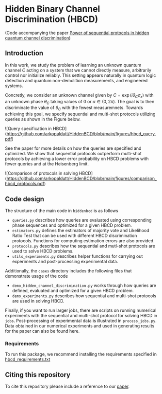 # Hidden Binary Channel Discrimination (HBCD)

(Code accompanying the paper [Power of sequential protocols in hidden quantum channel discrimination](https://arxiv.org/abs/2304.02053))
## Introduction

In this work, we study the problem of learning an unknown quantum channel $C$ acting on a system that we cannot directly measure, arbitrarily control nor initialize reliably. This setting appears naturally in quantum logic detection and quantum non-demolition measurements, and engineered systems.

Concretly, we consider an unknown channel given by $C = \exp(i \theta_C \sigma_x)$ with an unknown phase $\theta_C$ taking values of $0$ or $\alpha \in (0,2\pi)$. The goal is to then discriminate the value of $\theta_C$ with the fewest measuremnets. Towards achieving this goal, we specify sequential and multi-shot protocols utilizing queries as shown in the Figure below. 

![Query specification in HBCD] (https://github.com/arkopaldutt/HiddenBCD/blob/main/figures/hbcd_query.pdf)

See the paper for more details on how the queries are specified and optimized. We show that sequential protocols outperform multi-shot protocols by achieving a lower error probability on HBCD problems with fewer queries and at the Heisenberg limit.

![Comparison of protocols in solving HBCD] (https://github.com/arkopaldutt/HiddenBCD/blob/main/figures/comparison_hbcd_protocols.pdf)

## Code design

The structure of the main code in `hiddenbcd` is as follows
* `queries.py` describes how queries are evaluated using corresponding phase sequences and optimized for a given HBCD problem.
* `estimators.py` defines the estimators of majority vote and Likelihood Ratio Test that can be used with different HBCD discrimination protocols. Functions for computing estimation errors are also provided.
* `protocols.py` describes how the sequential and mutl-shot protocols are used to solve HBCD problems.
* `utils_experiments.py` describes helper functions for carrying out experiments and post-processing experimental data.

Additionally, the `cases` directory includes the following files that demonstrate usage of the code
* `demo_hidden_channel_discrimination.py` works through how queries are defined, evaluated and optimized for a given HBCD problem.
* `demo_experiments.py` describes how sequential and multi-shot protocols are used in solving HBCD.

Finally, if you want to run larger jobs, there are scripts on running numerical experiments with the sequential and multi-shot protocol for solving HBCD in `jobs`. Post-processing of experimental data is illustrated in `process_jobs.py`. Data obtained in our numerical experiments and used in generating results for the paper can also be found here.
### Requirements

To run this package, we recommend installing the requirements specified in [hbcd_requirements.txt](https://github.com/)

## Citing this repository

To cite this repository please include a reference to our [paper](https://arxiv.org/abs/2304.02053).
